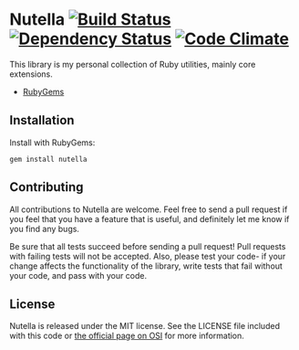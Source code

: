 # Nutella [![Build Status](https://secure.travis-ci.org/gbchaosmaster/nutella.png)](http://travis-ci.org/gbchaosmaster/nutella) [![Dependency Status](https://gemnasium.com/gbchaosmaster/nutella.png)](https://gemnasium.com/gbchaosmaster/nutella) [![Code Climate](https://codeclimate.com/badge.png)](https://codeclimate.com/github/gbchaosmaster/nutella)

This library is my personal collection of Ruby utilities, mainly core
extensions.

 * [RubyGems](https://rubygems.org/gems/nutella)

## Installation

Install with RubyGems:

```Shell
gem install nutella
```

## Contributing

All contributions to Nutella are welcome. Feel free to send a pull request if
you feel that you have a feature that is useful, and definitely let me know if
you find any bugs.

Be sure that all tests succeed before sending a pull request! Pull requests
with failing tests will not be accepted. Also, please test your code- if your
change affects the functionality of the library, write tests that fail
without your code, and pass with your code.

## License

Nutella is released under the MIT license. See the LICENSE file included with
this code or
[the official page on OSI](http://opensource.org/licenses/MIT) for more
information.
